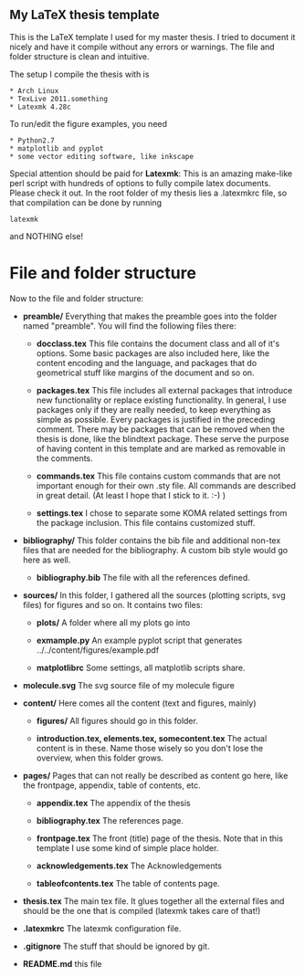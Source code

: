 ## My LaTeX thesis template

This is the LaTeX template I used for my master thesis. 
I tried to document it nicely and have it compile without any errors or
warnings. The file and folder structure is clean and intuitive.

The setup I compile the thesis with is

    * Arch Linux
    * TexLive 2011.something
    * Latexmk 4.28c

To run/edit the figure examples, you need

    * Python2.7
    * matplotlib and pyplot
    * some vector editing software, like inkscape

Special attention should be paid for __Latexmk__: This is an amazing make-like
perl script with hundreds of options to fully compile latex
documents. Please check it out. In the root folder of my thesis lies a
.latexmkrc file, so that compilation can be done by running 

    latexmk

and NOTHING else!

# File and folder structure

Now to the file and folder structure: 

* __preamble/__
  Everything that makes the preamble
  goes into the folder named "preamble". You will find the following
  files there: 

    * __docclass.tex__
      This file contains the document class and all of it's options. Some
      basic packages are also included here, like the content encoding
      and the language, and packages that do geometrical stuff like
      margins of the document and so on. 

    * __packages.tex__
      This file includes all external packages that introduce new
      functionality or replace existing functionality. In general, I use
      packages only if they are really needed, to keep everything as
      simple as possible. Every packages is justified in the preceding
      comment. There may be packages that can be removed when the thesis
      is done, like the blindtext package. These serve the purpose of
      having content in this template and are marked as removable in the
      comments. 

    * __commands.tex__
      This file contains custom commands that are not important enough
      for their own .sty file. All commands are described in great
      detail. (At least I hope that I stick to it. :-) )

    * __settings.tex__
      I chose to separate some KOMA related settings from the package
      inclusion. This file contains customized stuff.

* __bibliography/__
  This folder contains the bib file and additional non-tex files that are
  needed for the bibliography. A custom bib style would go here as well.

    * __bibliography.bib__
      The file with all the references defined. 

* __sources/__
  In this folder, I gathered all the sources (plotting scripts, svg files)
  for figures and so on. It contains two files:

    * __plots/__
    A folder where all my plots go into

    * __exmample.py__
      An example pyplot script that generates
      ../../content/figures/example.pdf

    * __matplotlibrc__
      Some settings, all matplotlib scripts share.

* __molecule.svg__
  The svg source file of my molecule figure
        
* __content/__
  Here comes all the content (text and figures, mainly)

    * __figures/__
      All figures should go in this folder. 

    * __introduction.tex, elements.tex, somecontent.tex__
      The actual content is in these. Name those wisely so you don't lose
      the overview, when this folder grows.

* __pages/__
  Pages that can not really be described as content go here, like the
  frontpage, appendix, table of contents, etc.

    *  __appendix.tex__
       The appendix of the thesis

    * __bibliography.tex__
      The references page.

    * __frontpage.tex__
      The front (title) page of the thesis. Note that in this template I
      use some kind of simple place holder.

    * __acknowledgements.tex__
      The Acknowledgements

    * __tableofcontents.tex__
      The table of contents page. 

* __thesis.tex__
  The main tex file. It glues together all the external files and should
  be the one that is compiled  (latexmk takes care of that!)

* __.latexmkrc__
  The latexmk configuration file.

* __.gitignore__
  The stuff that should be ignored by git.

* __README.md__
  this file
    
